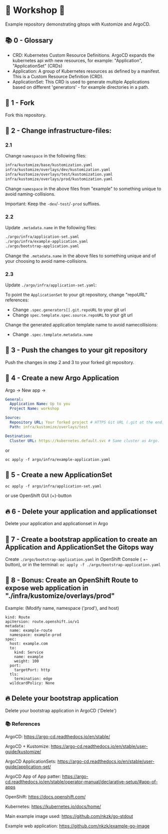 # :construction: Workshop :construction:

Example repository demonstrating gitops with Kustomize and ArgoCD.

## :books: 0 - Glossary

- CRD: Kubernetes Custom Resource Definitions. ArgoCD expands the kubernetes api with new resources, for example: "Application", "ApplicationSet" (CRDs)
- Application:  A group of Kubernetes resources as defined by a manifest. This is a Custom Resource Definition (CRD).
- ApplicationSet: This CRD is used to generate multiple Applications based on different 'generators' - for example directories in a path.

## :fork_and_knife: 1 - Fork 

Fork this repository.

## :pencil: 2 - Change infrastructure-files:

### 2.1

Change `namespace` in the following files:

```bash
infra/kustomize/base/kustomization.yaml
infra/kustomize/overlays/dev/kustomization.yaml
infra/kustomize/overlays/test/kustomization.yaml
infra/kustomize/overlays/prod/kustomization.yaml
```


Change `namespace` in the above files from "example" to something unique to avoid naming-collisions.

Important: Keep the `-dev`/`-test`/`-prod` suffixes.


### 2.2

Update `.metadata.name` in the following files:

```bash
./argo/infra/application-set.yaml
./argo/infra/example-application.yaml
./argo/bootstrap-application.yaml
```

Change the `.metadata.name` in the above files to something unique and of your choosing to avoid name-collisions.


### 2.3

Update `./argo/infra/application-set.yaml`:

To point the `ApplicationSet` to your git repository, change "repoURL" references:

- Change `.spec.generators[].git.repoURL` to your git url
- Change `spec.template.spec.source.repoURL` to your git url


Change the generated application template name to avoid namecollisions:

- Change `.spec.template.metadata.name`


## :rocket: 3 - Push the changes to your git repository 

Push the changes in step 2 and 3 to your forked git repository.

## :construction: 4 - Create a new Argo Application 

Argo -> New app ->

```yaml
General:
  Application Name: Up to you
  Project Name: workshop

Source:
  Repository URL: Your forked project # HTTPS Git URL (.git at the end)
  Path: infra/kustomize/overlays/test

Destination:
  Cluster URL: https://kubernetes.default.svc # Same cluster as Argo.
```


or

`oc apply -f argo/infra/example-application.yaml`

## :construction: 5 - Create a new ApplicationSet

`oc apply -f argo/infra/application-set.yaml`

or use OpenShift GUI (+)-button


## :fire: 6 - Delete your application and applicationset 

Delete your application and applicationset in Argo

## :rocket: 7 - Create a bootstrap application to create an Application and ApplicationSet the Gitops way 

Create `./argo/bootstrap-application.yaml` in OpenShift Console ( +-button), or in the terminal: `oc apply -f ./argo/bootstrap-application.yaml`

## :apple: 8 - Bonus: Create an OpenShift Route to expose web application in "./infra/kustomize/overlays/prod" 

Example: (Modify name, namespace ('prod'), and host)

```
kind: Route
apiVersion: route.openshift.io/v1
metadata:
  name: example-route
  namespace: example-prod
spec:
  host: example.com
  to:
    kind: Service
    name: example
    weight: 100
  port:
    targetPort: http
  tls:
    termination: edge
  wildcardPolicy: None
```

## :fire: Delete your bootstrap application 

Delete your bootstrap application in ArgoCD ('Delete')



### :books: References

ArgoCD: https://argo-cd.readthedocs.io/en/stable/

ArgoCD + Kustomize: https://argo-cd.readthedocs.io/en/stable/user-guide/kustomize/

ArgoCD ApplicationSets: https://argo-cd.readthedocs.io/en/stable/user-guide/application-set/

ArgoCD App of App patter: https://argo-cd.readthedocs.io/en/stable/operator-manual/declarative-setup/#app-of-apps

OpenShift: https://docs.openshift.com/

Kubernetes: https://kubernetes.io/docs/home/

Main example image used: https://github.com/nkzk/go-stdout

Example web application: https://github.com/nkzk/example-go-image